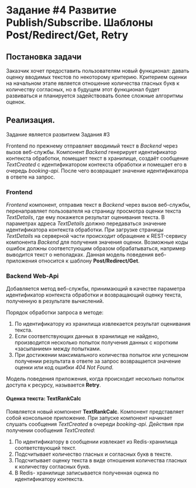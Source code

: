# Задание #4 Развитие Publish/Subscribe. Шаблоны Post/Redirect/Get, Retry

## Постановка задачи

Заказчик хочет предоставить пользователям новый функционал: давать оценку вводимых текстов по некоторому критерию. 
Критерием оценки на начальном этапе является отношение количества гласных букв к количеству согласных, 
но в будущем этот функционал будет развиваться и планируется задействовать более сложные алгоритмы оценок.

## Реализация.

Задание является развитием Задания #3

Frontend по прежнему отправляет вводимый текст в *Backend* через вызов веб-службы. 
Компонент *Backend* генерирует идентификатор контекста обработки, помещает текст в хранилище, создаёт сообщение 
*TextCreated* с идентификатором контекста обработки и помещает его в очередь *booking-api*.
После чего возвращает значение идентификатора в ответе на запрос.

### Frontend

*Frontend* компонент, отправив текст в *Backend* через вызов веб-службы, перенаправляет пользователя на страницу 
просмотра оценки текста *TextDetails*, где ему покажется результат оценивания текста. 
В параметрах адреса *TextDetails* должно передаваться значение идентификатора контекста обработки.
При загрузке страницы *TextDetails* на серверной части происходит обращение к REST-сервису компонента *Backend* 
для получения значения оценки. Возможные коды ошибок должны соответстующим образом обрабатываться, например 
выводится текст о неполадках.
Данная модель поведения веб-приложения относится к шаблону **Post/Redirect/Get**.

### Backend Web-Api

Добавляется метод веб-службы, принимающий в качестве параметра идентификатор контекста обработки и возвращающий 
оценку текста, полученную в результате вычислений.

Порядок обработки запроса в методе:

1. По идентификатору из хранилища извлекается результат оценивания текста.
2. Если соответствующих данных в хранилище не найдено, производится несколько попыток получения данных 
с коротким «засыпанием» между попытками.
3. При достижении максимального количества попыток или успешном получении результата в ответе за запрос 
возвращается значение оценки или код ошибки *404 Not Found*.

Модель поведения приложения, когда происходит несколько попыток доступа к ресурсу, называется **Retry**.

#### Оценка текста: TextRankCalc
Появляется новый компонент **TextRankCalc**. Компонент представляет собой консольное приложение. 
При запуске компонент начинает слушать сообщения *TextCreated* в очереди *booking-api*.
Действия при получении сообщения *TextCreated*:
1.	По идентификатору в сообщении извлекает из Redis-хранилища соответствующий текст.
2.	Подсчитывает количество гласных и согласных букв в тексте.
3.	Подсчитывает оценку текста в виде отношения количества гласных к количеству согласных букв.
4.	В Redis- хранилище записывается полученная оценка по идентификатору контекста.

